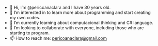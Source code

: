 - 👋 Hi, I’m @pericoanaclara and I have 30 years old.
- 👀 I’m interested in to learn more about programming and start creating my own codes.
- 🌱 I’m currently learning about computacional thinking and C# language.
- 💞️ I’m looking to collaborate with everyone, including those who are starting to program.
- 📫 How to reach me: pericoanaclara@gmail.com

<!---
pericoanaclara/pericoanaclara is a ✨ special ✨ repository because its `README.md` (this file) appears on your GitHub profile.
You can click the Preview link to take a look at your changes.
--->
